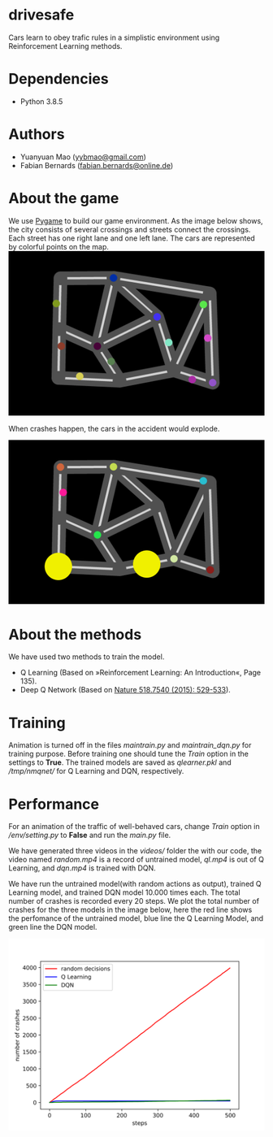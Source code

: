 # drivesafe
Cars learn to obey trafic rules in a simplistic environment using Reinforcement Learning methods.
# Dependencies
* Python 3.8.5
# Authors
* Yuanyuan Mao (yybmao@gmail.com)
* Fabian Bernards (fabian.bernards@online.de)
# About the game
We use [Pygame](https://www.pygame.org/) to build our game environment. As the image below shows, the city consists of several crossings and streets connect the crossings. Each street has one right lane and one left lane. The cars are represented by colorful points on the map.
![Normal traffic](city.png)

 When crashes happen, the cars in the accident would explode.
 
![Crash](crash.png)

# About the methods
We have used two methods to train the model. 
* Q Learning (Based on »Reinforcement Learning: An Introduction«, Page 135).
* Deep Q Network (Based on [Nature 518.7540 (2015): 529-533](https://www.nature.com/articles/nature14236)).
# Training
Animation is turned off in the files *maintrain.py* and *maintrain_dqn.py* for training purpose. Before training one should tune the *Train* option in the settings to **True**. The trained models are saved as *qlearner.pkl* and */tmp/nmqnet/* for Q Learning and DQN, respectively.
# Performance
For an animation of the traffic of well-behaved cars, change *Train* option in */env/setting.py* to **False** and run the *main.py* file.

We have generated three videos in the *videos/* folder the with our code, the video named *random.mp4* is a record of untrained model, *ql.mp4* is out of Q Learning, and *dqn.mp4* is trained with DQN.

We have run the untrained model(with random actions as output), trained Q Learning model, and trained DQN model 10.000 times each. The total number of crashes is recorded every 20 steps. We plot the total number of crashes for the three models in the image below, here the red line shows the perfomance of the untrained model, blue line the Q Learning Model, and green line the DQN model.

![Performance](performance.png)
